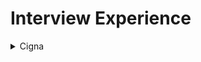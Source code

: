 # Interview Experience

<details>
<summary>Cigna</summary>
  
### Controlled v/s Uncontrolled Component in React
**Controlled** <br>
It means that the component controls the input form, and all of its changes are completely driven by event handlers like setState(). Also, the component controls the render and keeps the data of form in the component state.

```
function App() {
    const [email, setEmail] = useState("");
    const [password, setPassword] = useState("");

    function onSubmit() {

    }    
    
    return (
        <form onSubmit={onSubmit}>
            <input
                type="email"
                name="email"
                value={email}
                onChange={(e) => setEmail(e.target.value)}
                required
            />
            <input
                type="password"
                name="password"
                value={password}
                onChange={(e) => setPassword(e.target.value)}
                required
            />
            <input type="submit" value="Submit" />
        </form>
    );
}

```
**Uncontrolled** <br>
uncontrolled components do not depend on any state of input elements or any event handler. This type of component does not care about real-time input changes.
```
function App() {
    function onSubmit() {
        console.log("Email value: " + window.email.value);
        console.log("Password value: " + window.password.value);
    }
    
    return (
        <form onSubmit={onSubmit}> 
            <input type="email" name="email" id="email" required />
            <input type="password" name="password" id="password" required />
            <input type="submit" value="Submit" />
        </form>
    );
}

```

</details>

